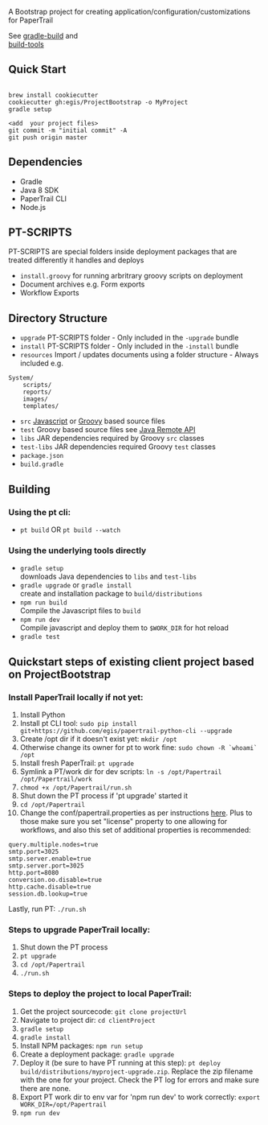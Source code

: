 A Bootstrap project for creating application/configuration/customizations for PaperTrail

See [gradle-build](https://github.com/egis/gradle-build) and  
[build-tools](https://github.com/egis/build-tools)

## Quick Start

```

brew install cookiecutter
cookiecutter gh:egis/ProjectBootstrap -o MyProject
gradle setup

<add  your project files>
git commit -m "initial commit" -A
git push origin master
```


## Dependencies

* Gradle
* Java 8 SDK
* PaperTrail CLI
* Node.js


## PT-SCRIPTS

PT-SCRIPTS are special folders inside deployment packages that are treated differently it handles and deploys

* `install.groovy` for running arbritrary groovy scripts on deployment
* Document archives e.g. Form exports
* Workflow Exports

## Directory Structure

* `upgrade` PT-SCRIPTS folder - Only included in the `-upgrade` bundle
* `install` PT-SCRIPTS folder - Only included in the `-install` bundle
* `resources` Import / updates documents using a folder structure - Always included
e.g.
```
System/
	scripts/
	reports/
	images/
	templates/
```
* `src` [Javascript](http://developer.papertrail.co.za/portal/plugins/) or [Groovy](http://developer.papertrail.co.za/scripting/) based source files
* `test` Groovy based source files see [Java Remote API](http://developer.papertrail.co.za/java/)
* `libs` JAR dependencies required by Groovy `src` classes
* `test-libs` JAR dependencies required Groovy `test` classes
* `package.json`
* `build.gradle`


## Building

### Using the pt cli:
* `pt build` OR `pt build --watch`

### Using the underlying tools directly

* `gradle setup`  
downloads Java dependencies to `libs` and `test-libs`
* `gradle upgrade` or `gradle install`  
create and installation package to `build/distributions`  
* `npm run build`  
Compile the Javascript files to `build`
* `npm run dev`  
Compile javascript and deploy them to `$WORK_DIR` for hot reload
* `gradle test`


## Quickstart steps of existing client project based on ProjectBootstrap

### Install PaperTrail locally if not yet:
1. Install Python
1. Install pt CLI tool: `sudo pip install git+https://github.com/egis/papertrail-python-cli --upgrade`
1. Create /opt dir if it doesn't exist yet: `mkdir /opt`
1. Otherwise change its owner for pt to work fine:
``sudo chown -R `whoami` /opt``
1. Install fresh PaperTrail: `pt upgrade`
1. Symlink a PT/work dir for dev scripts: `ln -s /opt/Papertrail /opt/Papertrail/work`
1. `chmod +x /opt/Papertrail/run.sh`
1. Shut down the PT process if 'pt upgrade' started it
1. `cd /opt/Papertrail`
1. Change the conf/papertrail.properties as per instructions [here](https://github.com/egis/PT/blob/master/BUILDING.md#building). Plus to those make sure you set "license" property to one allowing for workflows, and also this set of additional properties is recommended:
```
query.multiple.nodes=true
smtp.port=3025
smtp.server.enable=true
smtp.server.port=3025
http.port=8080
conversion.oo.disable=true
http.cache.disable=true
session.db.lookup=true
```
Lastly, run PT: `./run.sh`

### Steps to upgrade PaperTrail locally:
1. Shut down the PT process
1. `pt upgrade`
1. `cd /opt/Papertrail`
1. `./run.sh`

### Steps to deploy the project to local PaperTrail:
1. Get the project sourcecode: `git clone projectUrl`
1. Navigate to project dir: `cd clientProject`
1. `gradle setup`
1. `gradle install`
1. Install NPM packages: `npm run setup`
1. Create a deployment package: `gradle upgrade`
1. Deploy it (be sure to have PT running at this step): `pt deploy build/distributions/myproject-upgrade.zip`. Replace the zip filename with the one for your project. Check the PT log for errors and make sure there are none.
1. Export PT work dir to env var for 'npm run dev' to work correctly: `export WORK_DIR=/opt/Papertrail`
1. `npm run dev`
